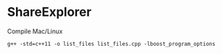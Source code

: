 # ShareExplorer
 
Compile Mac/Linux

```
g++ -std=c++11 -o list_files list_files.cpp -lboost_program_options
```